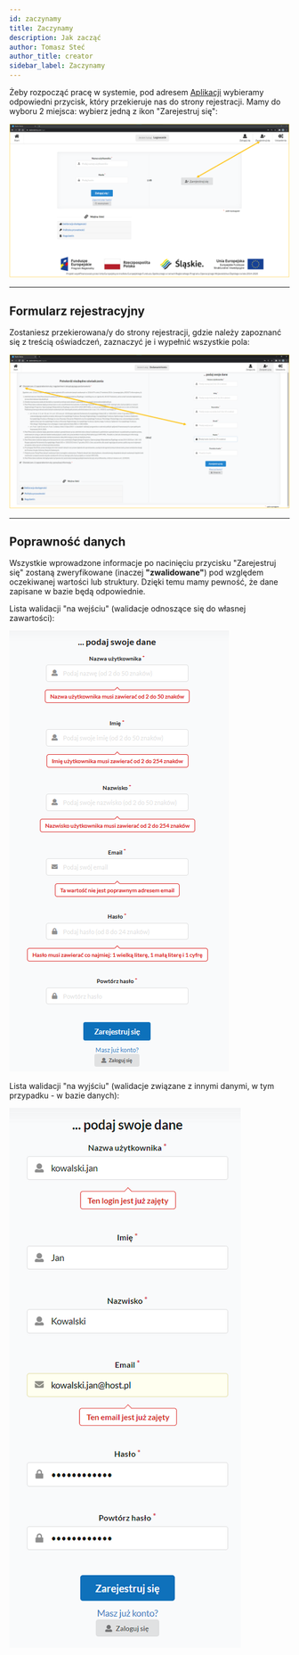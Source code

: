 ```yaml
---
id: zaczynamy
title: Zaczynamy
description: Jak zacząć
author: Tomasz Steć
author_title: creator
sidebar_label: Zaczynamy
---
```



Żeby rozpocząć pracę w systemie, pod adresem [Aplikacji](https://www.slaskietalenty.com) wybieramy odpowiedni przycisk, który przekieruje nas do  strony rejestracji. Mamy do wyboru 2 miejsca:
wybierz jedną z ikon "Zarejestruj się":

![](../src/images/styp/login_page_register.png)


---

## Formularz rejestracyjny
Zostaniesz przekierowana/y do strony rejestracji, gdzie należy zapoznanć się z treścią oświadczeń, zaznaczyć je i wypełnić wszystkie pola:

![](../src/images/styp/register_page_register.png)


---

## Poprawność danych

Wszystkie wprowadzone informacje po nacinięciu przycisku "Zarejestruj się" zostaną zweryfikowane (inaczej **"zwalidowane"**) pod względem oczekiwanej wartości lub struktury. Dzięki temu mamy pewność, że dane zapisane w bazie będą odpowiednie.

Lista walidacji "na wejściu" (walidacje odnoszące się do własnej zawartości):

![](../src/images/styp/register_page_validate.png)



Lista walidacji "na wyjściu" (walidacje związane z innymi danymi, w tym przypadku - w bazie danych):

![](../src/images/styp/register_page_validate2.png)

